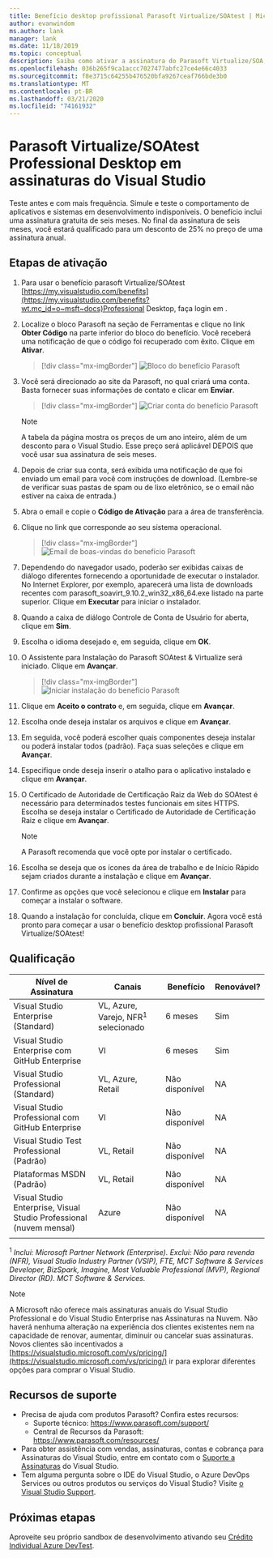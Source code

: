 ```yaml
---
title: Benefício desktop profissional Parasoft Virtualize/SOAtest | Microsoft Docs
author: evanwindom
ms.author: lank
manager: lank
ms.date: 11/18/2019
ms.topic: conceptual
description: Saiba como ativar a assinatura do Parasoft Virtualize/SOA Test Professional incluída em sua assinatura do Visual Studio.
ms.openlocfilehash: 036b265f9ca1accc7027477abfc27ce4e66c4033
ms.sourcegitcommit: f8e3715c64255b476520bfa9267ceaf766bde3b0
ms.translationtype: MT
ms.contentlocale: pt-BR
ms.lasthandoff: 03/21/2020
ms.locfileid: "74161932"
---
```

# <a name="parasoft-virtualizesoatest-professional-desktop-in-visual-studio-subscriptions"></a>Parasoft Virtualize/SOAtest Professional Desktop em assinaturas do Visual Studio

Teste antes e com mais frequência.  Simule e teste o comportamento de aplicativos e sistemas em desenvolvimento indisponíveis.  O benefício inclui uma assinatura gratuita de seis meses.  No final da assinatura de seis meses, você estará qualificado para um desconto de 25% no preço de uma assinatura anual.

## <a name="activation-steps"></a>Etapas de ativação

1. Para usar o benefício parasoft Virtualize/SOAtest [https://my.visualstudio.com/benefits](https://my.visualstudio.com/benefits?wt.mc_id=o~msft~docs)Professional Desktop, faça login em .

2. Localize o bloco Parasoft na seção de Ferramentas e clique no link **Obter Código** na parte inferior do bloco do benefício.   Você receberá uma notificação de que o código foi recuperado com êxito.  Clique em **Ativar**.
   > [!div class="mx-imgBorder"]
   > ![Bloco do benefício Parasoft](_img/vs-parasoft/vs-parasoft-tile.png)

3. Você será direcionado ao site da Parasoft, no qual criará uma conta.  Basta fornecer suas informações de contato e clicar em **Enviar**.
   > [!div class="mx-imgBorder"]
   > ![Criar conta do benefício Parasoft](_img/vs-parasoft/vs-parasoft-new-account.png)

   > [!Note]
   > A tabela da página mostra os preços de um ano inteiro, além de um desconto para o Visual Studio. Esse preço será aplicável DEPOIS que você usar sua assinatura de seis meses.  

4. Depois de criar sua conta, será exibida uma notificação de que foi enviado um email para você com instruções de download.  (Lembre-se de verificar suas pastas de spam ou de lixo eletrônico, se o email não estiver na caixa de entrada.)

5. Abra o email e copie o **Código de Ativação** para a área de transferência.

6. Clique no link que corresponde ao seu sistema operacional.
   > [!div class="mx-imgBorder"]
   > ![Email de boas-vindas do benefício Parasoft](_img/vs-parasoft/vs-parasoft-email.png)

7. Dependendo do navegador usado, poderão ser exibidas caixas de diálogo diferentes fornecendo a oportunidade de executar o instalador.  No Internet Explorer, por exemplo, aparecerá uma lista de downloads recentes com parasoft_soavirt_9.10.2_win32_x86_64.exe listado na parte superior. Clique em **Executar** para iniciar o instalador.

8. Quando a caixa de diálogo Controle de Conta de Usuário for aberta, clique em **Sim**.

9. Escolha o idioma desejado e, em seguida, clique em **OK**.

10. O Assistente para Instalação do Parasoft SOAtest & Virtualize será iniciado.  Clique em **Avançar**.
    > [!div class="mx-imgBorder"]
    > ![Iniciar instalação do benefício Parasoft](_img/vs-parasoft/vs-parasoft-start-install.png)

11. Clique em **Aceito o contrato** e, em seguida, clique em **Avançar**.

12. Escolha onde deseja instalar os arquivos e clique em **Avançar**.

13. Em seguida, você poderá escolher quais componentes deseja instalar ou poderá instalar todos (padrão).  Faça suas seleções e clique em **Avançar**.

14. Especifique onde deseja inserir o atalho para o aplicativo instalado e clique em **Avançar**.

15. O Certificado de Autoridade de Certificação Raiz da Web do SOAtest é necessário para determinados testes funcionais em sites HTTPS.  Escolha se deseja instalar o Certificado de Autoridade de Certificação Raiz e clique em **Avançar**.
    > [!NOTE]
    > A Parasoft recomenda que você opte por instalar o certificado.

16. Escolha se deseja que os ícones da área de trabalho e de Início Rápido sejam criados durante a instalação e clique em **Avançar**.

17. Confirme as opções que você selecionou e clique em **Instalar** para começar a instalar o software.

18. Quando a instalação for concluída, clique em **Concluir**. Agora você está pronto para começar a usar o benefício desktop profissional Parasoft Virtualize/SOAtest!

## <a name="eligibility"></a>Qualificação

| Nível de Assinatura                                                 |     Canais                                            | Benefício                                                          | Renovável?    |
|--------------------------------------------------------------------|---------------------------------------------------------|------------------------------------------------------------------|---------------|
| Visual Studio Enterprise (Standard)   | VL, Azure, Varejo, NFR<sup>1</sup> selecionado | 6 meses       |  Sim       |
| Visual Studio Enterprise com GitHub Enterprise | Vl | 6 meses       |  Sim       |
| Visual Studio Professional (Standard) | VL, Azure, Retail                                       | Não disponível                                                           |NA         |
| Visual Studio Professional com GitHub Enterprise | Vl                                      | Não disponível                                                           |NA         |
| Visual Studio Test Professional (Padrão)                         | VL, Retail                                              | Não disponível                                                           |NA         |
| Plataformas MSDN (Padrão)                                          | VL, Retail                                              | Não disponível                                                           |NA         |
| Visual Studio Enterprise, Visual Studio Professional (nuvem mensal) | Azure                                       | Não disponível                                                           |NA|
||

<sup>1</sup>  *Inclui: Microsoft Partner Network (Enterprise).  Exclui: Não para revenda (NFR), Visual Studio Industry Partner (VSIP), FTE, MCT Software & Services Developer, BizSpark, Imagine, Most Valuable Professional (MVP), Regional Director (RD).  MCT Software & Services.*

> [!NOTE]
> A Microsoft não oferece mais assinaturas anuais do Visual Studio Professional e do Visual Studio Enterprise nas Assinaturas na Nuvem. Não haverá nenhuma alteração na experiência dos clientes existentes nem na capacidade de renovar, aumentar, diminuir ou cancelar suas assinaturas. Novos clientes são incentivados a [https://visualstudio.microsoft.com/vs/pricing/](https://visualstudio.microsoft.com/vs/pricing/) ir para explorar diferentes opções para comprar o Visual Studio.

## <a name="support-resources"></a>Recursos de suporte
- Precisa de ajuda com produtos Parasoft?  Confira estes recursos:
  - Suporte técnico: https://www.parasoft.com/support/
  - Central de Recursos da Parasoft: https://www.parasoft.com/resources/
- Para obter assistência com vendas, assinaturas, contas e cobrança para Assinaturas do Visual Studio, entre em contato com o [Suporte a Assinaturas](https://visualstudio.microsoft.com/subscriptions/support/) do Visual Studio.
- Tem alguma pergunta sobre o IDE do Visual Studio, o Azure DevOps Services ou outros produtos ou serviços do Visual Studio?  Visite [o Visual Studio Support](https://visualstudio.microsoft.com/support/).

## <a name="next-steps"></a>Próximas etapas
Aproveite seu próprio sandbox de desenvolvimento ativando seu [Crédito Individual Azure DevTest](vs-azure.md). 